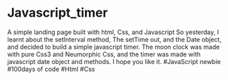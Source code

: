 # Javascript_timer
A simple landing page built with html, Css, and Javascript
So yesterday, I learnt about the setInterval method, The setTime out, and the Date object, and decided to build a simple javascript timer. The moon clock was made with pure Css3 and Neumorphic Css, and the timer was made with javascript date object and methods. I hope you like it. 
#JavaScript newbie #100days of code #Html #Css

